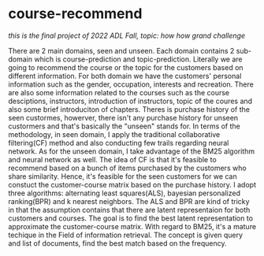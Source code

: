 # course-recommend
*this is the final project of 2022 ADL Fall, topic: how how grand challenge*

There are 2 main domains, seen and unseen. Each domain contains 2 sub-domain which is course-prediction and topic-prediction. Literally we are going to recommend the course or the topic for the customers based on different information. For both domain we have the customers' personal information such as the gender, occupation, interests and recreation. There are also some information related to the courses such as the course desciptions, instructors, introduction of instructors, topic of the coures and also some brief introduciton of chapters. Theres is purchase history of the seen custormes, howerver, there isn't any purchase history for unseen custormers and that's basically the "unseen" stands for. In terms of the methodology, in seen domain, I apply the traditional collaborative filtering(CF) method and also conducting few trails regarding neural network. As for the unseen domain, I take advantage of the BM25 algorithm and neural network as well. The idea of CF is that it's feasible to recommend based on a bunch of items purchased by the customers who share similarity. Hence, it's feasible for the seen customers for we can constuct the customer-course matrix based on the purchase history. I adopt three algorithms: alternating least squares(ALS), bayesian personalized ranking(BPR) and k nearest neighbors. The ALS and BPR are kind of tricky in that the assumption contains that there are latent representaion for both customers and courses. The goal is to find the best latent representation to approximate the customer-course matrix. With regard to BM25, it's a mature techique in the Field of information retrieval. The concept is given query and list of documents, find the best match based on the frequency.
